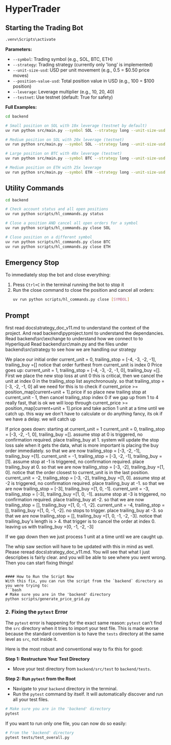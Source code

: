# HyperTrader

## Starting the Trading Bot
``` bash
.venv\Scripts\activate
```

**Parameters:**

- `--symbol`: Trading symbol (e.g., SOL, BTC, ETH)
- `--strategy`: Trading strategy (currently only 'long' is implemented)
- `--unit-size-usd`: USD per unit movement (e.g., 0.5 = $0.50 price moves)
- `--position-value-usd`: Total position value in USD (e.g., 100 = $100 position)
- `--leverage`: Leverage multiplier (e.g., 10, 20, 40)
- `--testnet`: Use testnet (default: True for safety) 

**Full Examples:**

```bash
cd backend

# Small position on SOL with 10x leverage (testnet by default)
uv run python src/main.py --symbol SOL --strategy long --unit-size-usd 0.25 --position-value-usd 100 --leverage 10 --testnet

# Medium position on SOL with 20x leverage (testnet)
uv run python src/main.py --symbol SOL --strategy long --unit-size-usd 0.5 --position-value-usd 2000 --leverage 20 --testnet

# Large position on BTC with 40x leverage (testnet)
uv run python src/main.py --symbol BTC --strategy long --unit-size-usd 25 --position-value-usd 2000 --leverage 40 --testnet

# Medium position on ETH with 25x leverage
uv run python src/main.py --symbol ETH --strategy long --unit-size-usd 0.5 --position-value-usd 2500 --leverage 25 --testnet
```

## Utility Commands

```bash
cd backend

# Check account status and all open positions
uv run python scripts/hl_commands.py status

# Close a position AND cancel all open orders for a symbol
uv run python scripts/hl_commands.py close SOL

# Close position on a different symbol
uv run python scripts/hl_commands.py close BTC
uv run python scripts/hl_commands.py close ETH
```

## Emergency Stop

To immediately stop the bot and close everything:

1. Press `Ctrl+C` in the terminal running the bot to stop it
2. Run the close command to close the position and cancel all orders:
   ```bash
   uv run python scripts/hl_commands.py close [SYMBOL]
   ```

## Prompt
first read docs\strategy_doc_v11.md to understand the context of the project. And read backend\pyproject.toml to understand the dependancies.
Read backend\src\exchange to understand how we connect to to Hyperliquid
Read backend\src\main.py and the files under backend\src\strategy to see how we are handling our strategy

We place our initial order
current_unit = 0, trailing_stop = [-4, -3, -2, -1], trailing_buy =[] notice that order furthest from current_unit is index 0
Price goes up: current_unit = 1, trailing_stop = [-4, -3, -2, -1, 0], trailing_buy =[]. First we place the new stop loss at unit 0 this is critical, then we cancel the unit at index 0 in the trailing_stop list asynchronously. so that trailing_stop = [-3, -2, -1, 0]
all we need for this is to check if current_price >= position_map[current+unit + 1].price if so place new trailing stop at current_unit - 1, then cancel trailing_stop index 0
if we gap up from 1 to 4 really fast, that is ok we will loop through current_price >= position_map[current+unit + 1].price and take action 1 unit at a time until we catch up. this way we don't have to calculate or do anything fancy, its ok if we have a delay. we will catch up

If price goes down: starting at current_unit = 1
current_unit = 0, trailing_stop = [-3, -2, -1, 0], trailing_buy =[]. assume stop at 0 is triggered, no confirmation required. place trailing_buy at 1. system will update the stop loss sale when it gets the data, what is more important is placing the buy order immediately. so that we are now trailing_stop = [-3, -2, -1], trailing_buy =[1].
current_unit = -1, trailing_stop = [-3, -2, -1], trailing_buy =[1]. assume stop at -1 is triggered, no confirmation required. place trailing_buy at 0. so that we are now trailing_stop = [-3, -2], trailing_buy =[1, 0]. notice that the order closest to current_unit is in the last position. 
current_unit = -2, trailing_stop = [-3, -2], trailing_buy =[1, 0]. assume stop at -2 is triggered, no confirmation required. place trailing_buy at -1. so that we are now trailing_stop = [-3], trailing_buy =[1, 0, -1]. 
current_unit = -3, trailing_stop = [-3], trailing_buy =[1, 0, -1]. assume stop at -3 is triggered, no confirmation required. place trailing_buy at -2. so that we are now trailing_stop = [], trailing_buy =[1, 0, -1, -2]. 
current_unit = -4, trailing_stop = [], trailing_buy =[1, 0, -1, -2]. no stops to trigger. place trailing_buy at -3. so that we are now trailing_stop = [], trailing_buy =[1, 0, -1, -2, -3]. notice that trailing_buy's length is > 4. that trigger is to cancel the order at index 0. leaving us with trailing_buy =[0, -1, -2, -3]

If we gap down then we just process 1 unit at a time until we are caught up.

The whip saw section will have to be updated with this in mind as well. Please reread docs\strategy_doc_v11.md. You will see that what I just descripbes is fairly clear. and you will be able to see where you went wrong. Then you can start fixing things!

```

#### How to Run the Script Now
With this fix, you can run the script from the `backend` directory as you were trying to:
```bash
# Make sure you are in the 'backend' directory
python scripts/generate_price_grid.py
```

### 2. Fixing the `pytest` Error

The `pytest` error is happening for the exact same reason: `pytest` can't find the `src` directory when it tries to import your test file. This is made worse because the standard convention is to have the `tests` directory at the same level as `src`, not inside it.

Here is the most robust and conventional way to fix this for good:

**Step 1: Restructure Your Test Directory**
* Move your test directory from `backend/src/test` to `backend/tests`.

**Step 2: Run `pytest` from the Root**
* Navigate to your `backend` directory in the terminal.
* Run the `pytest` command by itself. It will automatically discover and run all your test files.

```bash
# Make sure you are in the 'backend' directory
pytest
```

If you want to run only one file, you can now do so easily:
```bash
# From the 'backend' directory
pytest tests/test_overall.py
